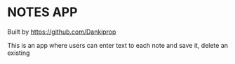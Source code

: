 # NOTES APP

Built by https://github.com/Dankiprop

This is an app where users can enter text to each note and save it, delete an existing 
